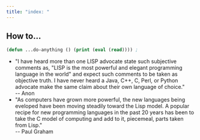 ```yaml
---
title: "index: "
---
```


How to...
---------

```lisp
(defun ...do-anything () (print (eval (read)))) ;
```

- "I have heard more than one LISP advocate state such subjective
comments as, "LISP is the most powerful and elegant programming
language in the world" and expect such comments to be taken as
objective truth. I have never heard a Java, C++, C, Perl, or
Python advocate make the same claim about their own language of
choice."           
-- Anon
- "As computers have grown more powerful, the new languages being
eveloped have been moving steadily toward the Lisp model. A popular
recipe for new programming languages in the past 20 years has been
to take the C model of computing and add to it, piecemeal, parts
taken from Lisp."    
-- Paul Graham



